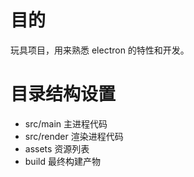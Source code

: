 # 目的

玩具项目，用来熟悉 electron 的特性和开发。

# 目录结构设置

- src/main 主进程代码
- src/render 渲染进程代码
- assets 资源列表
- build 最终构建产物

# 
